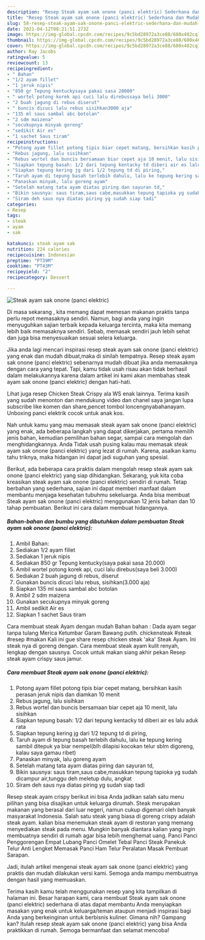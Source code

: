 ```yaml
---
description: "Resep Steak ayam sak onone (panci elektric) Sederhana dan Mudah Dibuat"
title: "Resep Steak ayam sak onone (panci elektric) Sederhana dan Mudah Dibuat"
slug: 58-resep-steak-ayam-sak-onone-panci-elektric-sederhana-dan-mudah-dibuat
date: 2021-04-12T08:21:51.273Z
image: https://img-global.cpcdn.com/recipes/9c5bd28972a3ce88/680x482cq70/steak-ayam-sak-onone-panci-elektric-foto-resep-utama.jpg
thumbnail: https://img-global.cpcdn.com/recipes/9c5bd28972a3ce88/680x482cq70/steak-ayam-sak-onone-panci-elektric-foto-resep-utama.jpg
cover: https://img-global.cpcdn.com/recipes/9c5bd28972a3ce88/680x482cq70/steak-ayam-sak-onone-panci-elektric-foto-resep-utama.jpg
author: Ray Jacobs
ratingvalue: 5
reviewcount: 13
recipeingredient:
- " Bahan"
- "1/2 ayam fillet"
- "1 jeruk nipis"
- "850 gr Tepung kentuckysaya pakai sasa 20000"
- " wortel potong korek api cuci lalu direbussaya beli 3000"
- "2 buah jagung di rebus diserut"
- " buncis dicuci lalu rebus sisihkan3000 aja"
- "135 ml saus sambal abc botolan"
- "2 sdm maizena"
- "secukupnya minyak goreng"
- "sedikit Air es"
- "1 sachet Saus tiram"
recipeinstructions:
- "Potong ayam fillet potong tipis biar cepet matang, bersihkan kasih perasan jeruk nipis dan diamkan 10 menit"
- "Rebus jagung, lalu sisihkan"
- "Rebus wortel dan buncis bersamaan biar cepet aja 10 menit, lalu sisihkan"
- "Siapkan tepung basah: 1/2 dari tepung kentacky td diberi air es lalu aduk rata"
- "Siapkan tepung kering jg dari 1/2 tepung td di piring,"
- "Taruh ayam di tepung basah terlebih dahulu, lalu ke tepung kering sambil ditepuk ya biar nempel(blh dilapisi kocokan telur sblm digoreng, kalau saya gamau ribet)"
- "Panaskan minyak, lalu goreng ayam"
- "Setelah matang tata ayam diatas piring dan sayuran td,"
- "Bikin sausnya: saus tiram,saus cabe,masukkan tepung tapioka yg sudah dicampur air,tunggu deh meletup dulu, angkat"
- "Siram deh saus nya diatas piring yg sudah siap tadi"
categories:
- Resep
tags:
- steak
- ayam
- sak

katakunci: steak ayam sak 
nutrition: 224 calories
recipecuisine: Indonesian
preptime: "PT39M"
cooktime: "PT43M"
recipeyield: "2"
recipecategory: Dessert

---
```



![Steak ayam sak onone (panci elektric)](https://img-global.cpcdn.com/recipes/9c5bd28972a3ce88/680x482cq70/steak-ayam-sak-onone-panci-elektric-foto-resep-utama.jpg)

Di masa  sekarang , kita memang dapat memesan makanan praktis tanpa perlu repot memasaknya sendiri. Namun, bagi anda yang ingin menyuguhkan sajian terbaik kepada keluarga tercinta, maka kita memang lebih baik memasaknya sendiri. Sebab, memasak sendiri jauh lebih sehat dan juga bisa menyesuaikan sesuai selera keluarga.

Jika anda lagi mencari inspirasi resep steak ayam sak onone (panci elektric) yang enak dan mudah dibuat,maka di sinilah tempatnya. Resep steak ayam sak onone (panci elektric)  sebenarnya mudah dibuat jika anda memasaknya dengan cara yang tepat. Tapi, kamu tidak usah risau akan tidak berhasil dalam melakukannya 
karena dalam artikel ini kami akan membahas steak ayam sak onone (panci elektric) dengan hati-hati.  

Lihat juga resep Chicken Steak Crispy ala WS enak lainnya. Terima kasih yang sudah menonton dan mendukung video dan chanel saya jangan lupa subscribe like komen dan share,pencet tombol loncengnyabahanayam. Unboxing panci elektrik cocok untuk anak kos.

Nah untuk kamu yang mau memasak steak ayam sak onone (panci elektric) yang enak, ada beberapa langkah yang dapat dikerjakan, pertama memilih jenis bahan, kemudian pemilihan bahan segar, sampai cara mengolah dan menghidangkannya. Anda Tidak usah pusing kalau mau memasak steak ayam sak onone (panci elektric) yang lezat di rumah. Karena, asalkan kamu  tahu triknya, maka hidangan ini dapat jadi suguhan yang spesial.

Berikut, ada beberapa cara praktis  dalam mengolah resep steak ayam sak onone (panci elektric) yang siap dihidangkan. Sekarang, yuk kita coba kreasikan steak ayam sak onone (panci elektric) sendiri di rumah. Tetap berbahan yang sederhana, sajian ini dapat memberi manfaat dalam membantu menjaga kesehatan tubuhmu sekeluarga. Anda bisa membuat Steak ayam sak onone (panci elektric) menggunakan 12 jenis bahan dan 10 tahap pembuatan. Berikut ini cara dalam membuat hidangannya.

<!--inarticleads1-->

##### Bahan-bahan dan bumbu yang dibutuhkan dalam pembuatan Steak ayam sak onone (panci elektric):

1. Ambil  Bahan:
1. Sediakan 1/2 ayam fillet
1. Sediakan 1 jeruk nipis
1. Sediakan 850 gr Tepung kentucky(saya pakai sasa 20.000)
1. Ambil  wortel potong korek api, cuci lalu direbus(saya beli 3.000)
1. Sediakan 2 buah jagung di rebus, diserut
1. Gunakan  buncis dicuci lalu rebus, sisihkan(3.000 aja)
1. Siapkan 135 ml saus sambal abc botolan
1. Ambil 2 sdm maizena
1. Gunakan secukupnya minyak goreng
1. Ambil sedikit Air es
1. Siapkan 1 sachet Saus tiram


Cara membuat steak Ayam dengan mudah Bahan bahan : Dada ayam segar tanpa tulang Merica Ketumbar Garam Bawang putih. chickensteak #steak #resep #makan Kali ini gue share resep chicken steak &#39;aka&#39; Steak Ayam. Ini steak nya di goreng dengan. Cara membuat steak ayam kulit renyah, lengkap dengan sausnya. Cocok untuk makan siang akhir pekan Resep steak ayam crispy saus jamur. 

<!--inarticleads2-->

##### Cara membuat Steak ayam sak onone (panci elektric):

1. Potong ayam fillet potong tipis biar cepet matang, bersihkan kasih perasan jeruk nipis dan diamkan 10 menit
1. Rebus jagung, lalu sisihkan
1. Rebus wortel dan buncis bersamaan biar cepet aja 10 menit, lalu sisihkan
1. Siapkan tepung basah: 1/2 dari tepung kentacky td diberi air es lalu aduk rata
1. Siapkan tepung kering jg dari 1/2 tepung td di piring,
1. Taruh ayam di tepung basah terlebih dahulu, lalu ke tepung kering sambil ditepuk ya biar nempel(blh dilapisi kocokan telur sblm digoreng, kalau saya gamau ribet)
1. Panaskan minyak, lalu goreng ayam
1. Setelah matang tata ayam diatas piring dan sayuran td,
1. Bikin sausnya: saus tiram,saus cabe,masukkan tepung tapioka yg sudah dicampur air,tunggu deh meletup dulu, angkat
1. Siram deh saus nya diatas piring yg sudah siap tadi


Resep steak ayam crispy berikut ini bisa Anda jadikan salah satu menu pilihan yang bisa disajikan untuk keluarga dirumah. Steak merupakan makanan yang berasal dari luar negeri, namun cukup digemari oleh banyak masyarakat Indonesia. Salah satu steak yang biasa di goreng crispy adalah steak ayam. kalian bisa menemukan steak ayam di restoran yang memang menyediakan steak pada menu. Mungkin banyak diantara kalian yang ingin membuatnya sendiri di rumah agar bisa lebih menghemat uang. Panci Panci Penggorengan Empat Lubang Panci Omelet Tebal Panci Steak Panekuk Telur Anti Lengket Memasak Panci Ham Telur Peralatan Masak Pembuat Sarapan. 

Jadi, itulah artikel mengenai  steak ayam sak onone (panci elektric)  yang praktis dan mudah dilakukan versi kami. Semoga anda mampu membuatnya dengan hasil yang memuaskan. 

Terima kasih kamu telah menggunakan resep yang kita tampilkan di halaman ini. Besar harapan kami, cara membuat  Steak ayam sak onone (panci elektric) sederhana di atas dapat membantu Anda menyiapkan masakan yang enak untuk keluarga/teman ataupun menjadi inspirasi bagi Anda yang berkeinginan untuk berbisnis kuliner. Gimana nih? Gampang kan? Itulah resep steak ayam sak onone (panci elektric) yang bisa Anda praktikkan di rumah. Semoga bermanfaat dan selamat mencoba!

